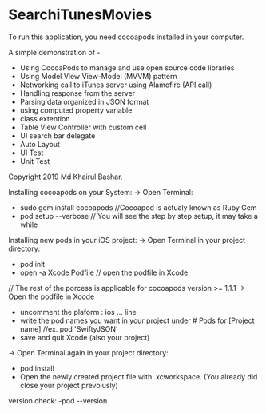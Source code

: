 # SearchiTunesMovies
To run this application, you need cocoapods installed in your computer.

A simple demonstration of -
- Using CocoaPods to manage and use open source code libraries
- Using Model View View-Model (MVVM) pattern
- Networking call to iTunes server using Alamofire (API call)
- Handling response from the server
- Parsing data organized in JSON format
- using computed property variable
- class extention
- Table View Controller with custom cell
- UI search bar delegate
- Auto Layout
- UI Test
- Unit Test

Copyright 2019 Md Khairul Bashar.

Installing cocoapods on your System:
-> Open Terminal:
- sudo gem install cocoapods //Cocoapod is actualy known as Ruby Gem
- pod setup --verbose // You will see the step by step setup, it may take a while

Installing new pods in your iOS project:
-> Open Terminal in your project directory:
- pod init
- open -a Xcode Podfile // open the podfile in Xcode

// The rest of the porcess is applicable for cocoapods version >= 1.1.1
-> Open the podfile in Xcode
- uncomment the plaform : ios ... line
- write the pod names you want in your project under # Pods for [Project name] //ex. pod 'SwiftyJSON'
- save and quit Xcode (also your project)

-> Open Terminal again in your project directory:
- pod install
- Open the newly created project file with .xcworkspace. (You already did close your project prevoiusly)

version check:
-pod --version
